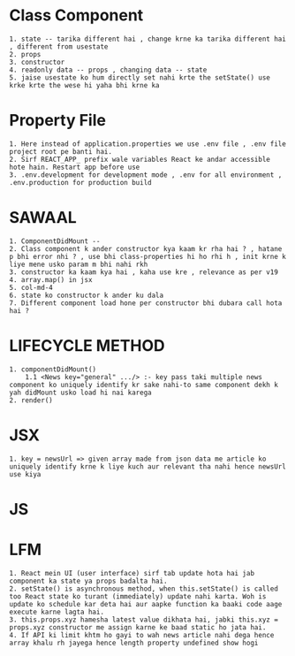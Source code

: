 # Class Component
    1. state -- tarika different hai , change krne ka tarika different hai , different from usestate
    2. props 
    3. constructor
    4. readonly data -- props , changing data -- state
    5. jaise usestate ko hum directly set nahi krte the setState() use krke krte the wese hi yaha bhi krne ka 

# Property File
    1. Here instead of application.properties we use .env file , .env file project root pe banti hai.
    2. Sirf REACT_APP_ prefix wale variables React ke andar accessible hote hain. Restart app before use
    3. .env.development for development mode , .env for all environment , .env.production for production build

# SAWAAL
    1. ComponentDidMount -- 
    2. Class component k ander constructor kya kaam kr rha hai ? , hatane p bhi error nhi ? , use bhi class-properties hi ho rhi h , init krne k liye mene usko param m bhi nahi rkh 
    3. constructor ka kaam kya hai , kaha use kre , relevance as per v19
    4. array.map() in jsx
    5. col-md-4
    6. state ko constructor k ander ku dala
    7. Different component load hone per constructor bhi dubara call hota hai ? 

# LIFECYCLE METHOD
    1. componentDidMount()
        1.1 <News key="general" .../> :- key pass taki multiple news component ko uniquely identify kr sake nahi-to same component dekh k yah didMount usko load hi nai karega
    2. render() 

# JSX 
    1. key = newsUrl => given array made from json data me article ko uniquely identify krne k liye kuch aur relevant tha nahi hence newsUrl use kiya

# JS

# LFM
    1. React mein UI (user interface) sirf tab update hota hai jab component ka state ya props badalta hai. 
    2. setState() is asynchronous method, when this.setState() is called too React state ko turant (immediately) update nahi karta. Woh is update ko schedule kar deta hai aur aapke function ka baaki code aage execute karne lagta hai.
    3. this.props.xyz hamesha latest value dikhata hai, jabki this.xyz = props.xyz constructor me assign karne ke baad static ho jata hai.
    4. If API ki limit khtm ho gayi to wah news article nahi dega hence array khalu rh jayega hence length property undefined show hogi